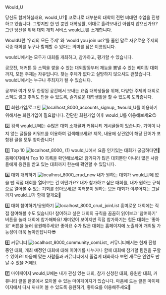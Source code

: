 Would_U

당신도 함께하실래요, would_U?🤝
코로나로 대부분의 대학이 전면 비대면 수업을 진행하고 있습니다.
그렇지만 한 번 뿐인 대학생활, 이대로 흘려보내긴 아쉽지 않으신가요?
그런 당신을 위해 대회 개최 서비스 would_U를 소개합니다.

WouldU란 ‘우리의 모든 주제’ 와  ‘would you join us?’를 줄인 말로 자유로운 주제의 각종 대회를 누구나 함께할 수 있다는 의미를 담은 이름입니다.

wouldU에서는 모두가 대회를 개최하고, 참가하고, 평가할 수 있습니다.

공모전, 해커톤 등 스펙을 쌓을 수 있는 대외활동부터 재능을 뽐낼 수 있는 베이킹 대회까지, 모든 주제는 자유입니다. 찾는 주제가 없다고 실망하지 않으셔도 괜찮습니다. wouldU에서는 누구나 주최자가 될 수 있습니다.

공부와 여가 모두 한정된 공간에서 보내는 요즘 대학생들을 위해, 다양한 주제의 대회로 스펙도 쌓고 추억도 만들 수 있도록, 슬기로운 대학생활을 할 수 있도록 도와줍니다.




1️⃣ 회원가입/로그인
![localhost_8000_accounts_signup_](https://user-images.githubusercontent.com/54874529/104111435-0bb15b00-5325-11eb-9bd2-f35e28384bbf.png)
❗would_U를 이용하기 위해서는 회원가입이 필요합니다. 간단한 회원가입 이후 would_U를 이용해보세요😉

2️⃣ 검색
would_U에는 수많은 대회 소개글과 커뮤니티 게시글들이 있습니다. 기억이 나지 않는 글들을 키워드를 이용하여 검색해보세요! 제목, 내용에 상관없이 해당 단어가 포함된 글을 모두 찾아줍니다!

3️⃣ Top 10
![localhost_8000_ (1)](https://user-images.githubusercontent.com/54874529/104111482-824e5880-5325-11eb-9acb-067b0e2e9495.png)
would_U에서 요즘 인기있는 대회가 궁금하다면👀
홈페이지에서 Top 10 목록을 확인해보세요! 참가자가 많은 대회뿐만 아니라 많은 사람들에게 응원을 받고 있는 대회까지 한눈에 확인할 수 있답니다.

4️⃣ 대회 개최하기
![localhost_8000_crud_new](https://user-images.githubusercontent.com/54874529/104111487-96925580-5325-11eb-83b2-9867873bd7b4.png)
내가 원하는 대회가 would_U에 없을 땐 직접 대회를 열어보는 건 어떤가요? 내가 참가하고 싶은 대회를, 내가 원하는 규칙으로 열어볼 수 있는 기회를 잡아보세요! 여러분이 원하는 모든 대회가 이루어지는 그날까지 would_U가 함께 할게요🙌

5️⃣ 대회 참여하기/응원하기
![localhost_8000_crud_joinList](https://user-images.githubusercontent.com/54874529/104111491-a316ae00-5325-11eb-86a7-9b9830d28ec5.png)
흥미로운 대회에는 직접 참여해볼 수도 있습니다! 참여하고 싶은 대회의 규칙을 꼼꼼히 읽어보고 '참여하기' 버튼을 눌러 대회에 참가해봐요!
재미있어 보이지만 직접 참가하기는 힘든 대회는 '좋아요' 버튼을 눌러 응원해주세요! 좋아요 수가 많은 대회는 홈페이지에 노출되어 개최될 가능성이 더욱 높아진답니다😎

6️⃣ 커뮤니티
![localhost_8000_community_comList_](https://user-images.githubusercontent.com/54874529/104111495-b164ca00-5325-11eb-9cb6-5cf7a96feadc.png)
커뮤니티에서는 현재 진행 중인 대회, 개최 예정인 대회에 대해 이야기를 나누거나 함께 대회에 참가할 팀원을 구할 수 있어요! 마음에 맞는 사람들과 커뮤니티에서 즐겁게 대화하다 보면 새로운 인연도 만날 수 있을 거에요

7️⃣ 마이페이지
would_U에는 내가 관심 있는 대회, 참가 신청한 대회, 응원한 대회, 커뮤니티 글을 한곳에서 모아볼 수 있는 마이페이지가 있습니다. 마음에 드는 글은 마이페이지에서 다시 꺼내어 볼 수 있도록 응원하기, 좋아요를 이용해주세요🥰
